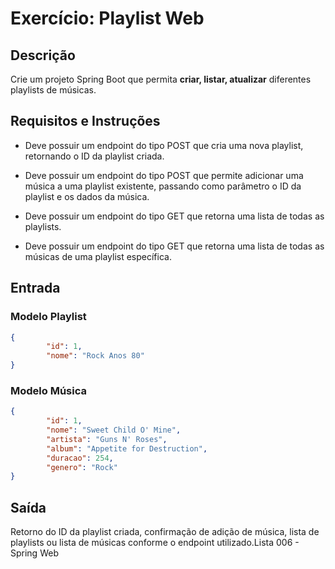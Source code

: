 # Exercício: Playlist Web

## Descrição
Crie um projeto Spring Boot que permita **criar, listar, atualizar** diferentes playlists de músicas.

## Requisitos e Instruções

- Deve possuir um endpoint do tipo POST que cria uma nova playlist, retornando o ID da playlist criada.

- Deve possuir um endpoint do tipo POST que permite adicionar uma música a uma playlist existente, passando como parâmetro o ID da playlist e os dados da música.

- Deve possuir um endpoint do tipo GET que retorna uma lista de todas as playlists.

- Deve possuir um endpoint do tipo GET que retorna uma lista de todas as músicas de uma playlist específica.


## Entrada

### Modelo Playlist

```json
{
        "id": 1,
        "nome": "Rock Anos 80"
}
```

### Modelo Música

```json
{
        "id": 1,
        "nome": "Sweet Child O' Mine",
        "artista": "Guns N' Roses",
        "album": "Appetite for Destruction",
        "duracao": 254,
        "genero": "Rock"
}
```

## Saída

Retorno do ID da playlist criada, confirmação de adição de música, lista de playlists ou lista de músicas conforme o endpoint utilizado.Lista 006 - Spring Web